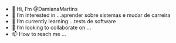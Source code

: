 - 👋 Hi, I’m @DamianaMartins
- 👀 I’m interested in ...aprender sobre sistemas e mudar de carreira
- 🌱 I’m currently learning ...tests de software
- 💞️ I’m looking to collaborate on ...
- 📫 How to reach me ...

<!---
DamianaMartins/DamianaMartins is a ✨ special ✨ repository because its `README.md` (this file) appears on your GitHub profile.
You can click the Preview link to take a look at your changes.
--->
